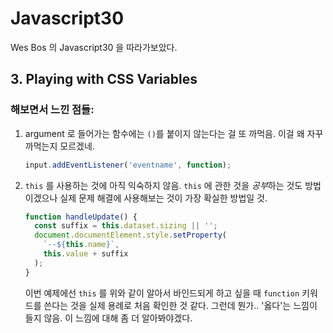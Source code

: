 # Javascript30

Wes Bos 의 Javascript30 을 따라가보았다.

## 3. Playing with CSS Variables

### 해보면서 느낀 점들:

1.  argument 로 들어가는 함수에는 `()`를 붙이지 않는다는 걸 또 까먹음. 이걸 왜 자꾸 까먹는지 모르겠네.

    ```js
    input.addEventListener('eventname', function);
    ```

2.  `this` 를 사용하는 것에 아직 익숙하지 않음. `this` 에 관한 것을 *공부*하는 것도 방법이겠으나 실제 문제 해결에 사용해보는 것이 가장 확실한 방법일 것.

    ```js
    function handleUpdate() {
      const suffix = this.dataset.sizing || '';
      document.documentElement.style.setProperty(
        `--${this.name}`,
        this.value + suffix
      );
    }
    ```

    이번 예제에선 `this` 를 위와 같이 알아서 바인드되게 하고 싶을 때 `function` 키워드를 쓴다는 것을 실제 용례로 처음 확인한 것 같다. 그런데 뭔가.. '옳다'는 느낌이 들지 않음. 이 느낌에 대해 좀 더 알아봐야겠다.
